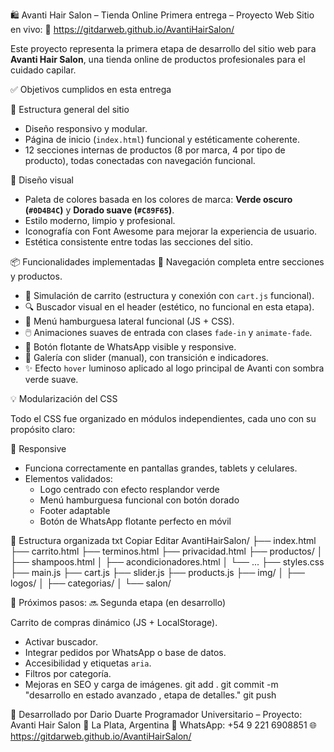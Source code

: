 🛍️ Avanti Hair Salon – Tienda Online
Primera entrega – Proyecto Web
Sitio en vivo:
🔗 https://gitdarweb.github.io/AvantiHairSalon/

Este proyecto representa la primera etapa de desarrollo del sitio web para **Avanti Hair Salon**, una tienda online de productos profesionales para el cuidado capilar.

✅ Objetivos cumplidos en esta entrega

🧩 Estructura general del sitio
- Diseño responsivo y modular.
- Página de inicio (`index.html`) funcional y estéticamente coherente.
- 12 secciones internas de productos (8 por marca, 4 por tipo de producto), todas conectadas con navegación funcional.

🎨 Diseño visual

- Paleta de colores basada en los colores de marca: **Verde oscuro (`#0D4B4C`)** y **Dorado suave (`#C89F65`)**.
- Estilo moderno, limpio y profesional.
- Iconografía con Font Awesome para mejorar la experiencia de usuario.
- Estética consistente entre todas las secciones del sitio.

📦 Funcionalidades implementadas
  📂 Navegación completa entre secciones y productos.
- 🛒 Simulación de carrito (estructura y conexión con `cart.js` funcional).
- 🔍 Buscador visual en el header (estético, no funcional en esta etapa).
- 📱 Menú hamburguesa lateral funcional (JS + CSS).
- 🖱️ Animaciones suaves de entrada con clases `fade-in` y `animate-fade`.
- 📱 Botón flotante de WhatsApp visible y responsive.
- 📸 Galería con slider (manual), con transición e indicadores.
- ✨ Efecto `hover` luminoso aplicado al logo principal de Avanti con sombra verde suave.

💡 Modularización del CSS

Todo el CSS fue organizado en módulos independientes, cada uno con su propósito claro:

📱 Responsive

- Funciona correctamente en pantallas grandes, tablets y celulares.
- Elementos validados:
  - Logo centrado con efecto resplandor verde
  - Menú hamburguesa funcional con botón dorado
  - Footer adaptable
  - Botón de WhatsApp flotante perfecto en móvil

📁 Estructura organizada
txt
Copiar
Editar
AvantiHairSalon/
├── index.html
├── carrito.html
├── terminos.html
├── privacidad.html
├── productos/
│   ├── shampoos.html
│   ├── acondicionadores.html
│   └── ...
├── styles.css
├── main.js
├── cart.js
├── slider.js
├── products.js
├── img/
│   ├── logos/
│   ├── categorias/
│   └── salon/

🚀 Próximos pasos:
🔜 Segunda etapa (en desarrollo)

Carrito de compras dinámico (JS + LocalStorage).

- Activar buscador.
- Integrar pedidos por WhatsApp o base de datos.
- Accesibilidad y etiquetas `aria`.
- Filtros por categoría.
- Mejoras en SEO y carga de imágenes.
git add .
git commit -m "desarrollo en estado avanzado , etapa de detalles."
git push

💼 Desarrollado por
Dario Duarte
Programador Universitario – Proyecto: Avanti Hair Salon
📍 La Plata, Argentina
📱 WhatsApp: +54 9 221 6908851
🌐 https://gitdarweb.github.io/AvantiHairSalon/
